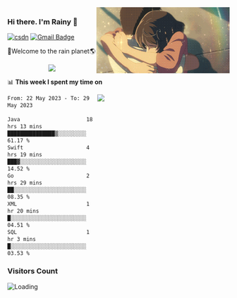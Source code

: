 <img  align='right' height="150" src="https://github.com/LikeRainDay/LikeRainDay/blob/master/pic/img_rain_1.gif?raw=true">



### Hi there. I'm Rainy :lemon:

[![csdn](https://img.shields.io/badge/-csdn-c14438?style=flat-square&logo=c&logoColor=white)](https://blog.csdn.net/qq_15807167)
[![Gmail Badge](https://img.shields.io/badge/-gmail-c14438?style=flat-square&logo=Gmail&logoColor=white&link=mailto:houshuai0816@gmail.com)](mailto:houshuai0816@gmail.com)

🚀Welcome to the rain planet🌎

<center>
<img align='center'  src="https://source.unsplash.com/user/rainyhehe/likes">
</center>

📊 **This week I spent my time on**

<img align='right'   width="300" src="https://github-readme-stats.vercel.app/api?username=LikeRainDay&show_icons=true&title_color=fff&icon_color=79ff97&text_color=9f9f9f&bg_color=151515&count_private=true">

<!--START_SECTION:waka-->

```text
From: 22 May 2023 - To: 29 May 2023

Java                     18 hrs 13 mins  ███████████████▒░░░░░░░░░   61.17 %
Swift                    4 hrs 19 mins   ███▓░░░░░░░░░░░░░░░░░░░░░   14.52 %
Go                       2 hrs 29 mins   ██░░░░░░░░░░░░░░░░░░░░░░░   08.35 %
XML                      1 hr 20 mins    █░░░░░░░░░░░░░░░░░░░░░░░░   04.51 %
SQL                      1 hr 3 mins     █░░░░░░░░░░░░░░░░░░░░░░░░   03.53 %
```

<!--END_SECTION:waka-->

### Visitors Count
<img align="left" src = "https://profile-counter.glitch.me/LikeRainDay/count.svg" alt ="Loading">
